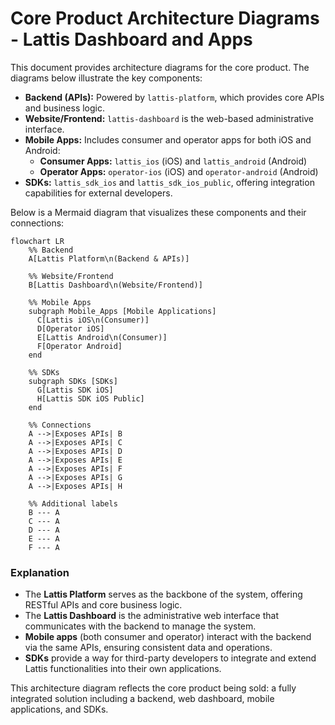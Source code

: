 # Core Product Architecture Diagrams - Lattis Dashboard and Apps

This document provides architecture diagrams for the core product. The diagrams below illustrate the key components:

- **Backend (APIs):** Powered by `lattis-platform`, which provides core APIs and business logic.
- **Website/Frontend:** `lattis-dashboard` is the web-based administrative interface.
- **Mobile Apps:** Includes consumer and operator apps for both iOS and Android:
   - **Consumer Apps:** `lattis_ios` (iOS) and `lattis_android` (Android)
   - **Operator Apps:** `operator-ios` (iOS) and `operator-android` (Android)
- **SDKs:** `lattis_sdk_ios` and `lattis_sdk_ios_public`, offering integration capabilities for external developers.

Below is a Mermaid diagram that visualizes these components and their connections:

```mermaid
flowchart LR
    %% Backend
    A[Lattis Platform\n(Backend & APIs)]

    %% Website/Frontend
    B[Lattis Dashboard\n(Website/Frontend)]

    %% Mobile Apps
    subgraph Mobile_Apps [Mobile Applications]
      C[Lattis iOS\n(Consumer)]
      D[Operator iOS]
      E[Lattis Android\n(Consumer)]
      F[Operator Android]
    end

    %% SDKs
    subgraph SDKs [SDKs]
      G[Lattis SDK iOS]
      H[Lattis SDK iOS Public]
    end

    %% Connections
    A -->|Exposes APIs| B
    A -->|Exposes APIs| C
    A -->|Exposes APIs| D
    A -->|Exposes APIs| E
    A -->|Exposes APIs| F
    A -->|Exposes APIs| G
    A -->|Exposes APIs| H

    %% Additional labels
    B --- A
    C --- A
    D --- A
    E --- A
    F --- A
```

### Explanation

- The **Lattis Platform** serves as the backbone of the system, offering RESTful APIs and core business logic.
- The **Lattis Dashboard** is the administrative web interface that communicates with the backend to manage the system.
- **Mobile apps** (both consumer and operator) interact with the backend via the same APIs, ensuring consistent data and operations.
- **SDKs** provide a way for third-party developers to integrate and extend Lattis functionalities into their own applications.

This architecture diagram reflects the core product being sold: a fully integrated solution including a backend, web dashboard, mobile applications, and SDKs. 